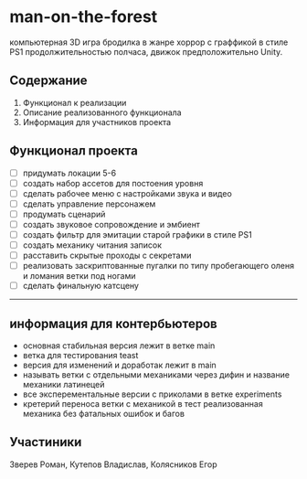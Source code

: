 # man-on-the-forest
компьютерная 3D игра бродилка в жанре хоррор с граффикой в стиле PS1 продолжительностью полчаса, движок предположительно Unity.
 
## Содержание 
 
1. Функционал к реализации 
2. Описание реализованного функционала 
3. Информация для участников проекта 
 
## Функционал проекта 
 
- [ ] придумать локации 5-6 
- [ ] создать набор ассетов для постоения уровня 
- [ ] сделать рабочее меню с настройками звука и видео 
- [ ] сделать управление персонажем 
- [ ] продумать сценарий 
- [ ] создать звуковое сопровождение и эмбиент 
- [ ] создать фильтр для эмитации старой графики в стиле PS1 
- [ ] создать механику читания записок 
- [ ] расставить скрытые проходы с секретами 
- [ ] реализовать заскриптованные пугалки по типу пробегающего оленя и ломания ветки под ногами 
- [ ] сделать финальную катсцену 
 
---

## информация для контербьютеров
- основная стабильная версия лежит в ветке main
- ветка для тестирования teast
- версия для изменений и доработак лежит в main
- называть ветки с отдельными механиками через дифин и название механики латинецей
- все эксперементальные версии с приколами в ветке experiments
- кретерий переноса ветки с механикой в тест реализованная механика без фатальных ошибок и багов

## Участиники
Зверев Роман, Кутепов Владислав, Колясников Егор
